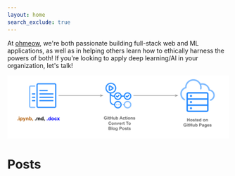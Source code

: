 ```yaml
---
layout: home
search_exclude: true
---
```


At [ohmeow](https://ohmeow.com), we're both passionate building full-stack web and ML applications, as well as in helping others learn how to ethically harness the powers of both!  If you're looking to apply deep learning/AI in your organization, let's talk!

![](images/diagram.png "https://github.com/fastai/fastpages")

# Posts
